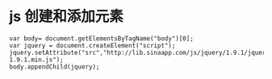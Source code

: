 # js 创建和添加元素


	var body= document.getElementsByTagName("body")[0];
	var jquery = document.createElement("script");
	jquery.setAttribute("src","http://lib.sinaapp.com/js/jquery/1.9.1/jquery-1.9.1.min.js");
	body.appendChild(jquery); 	